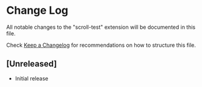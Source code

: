 # Change Log
All notable changes to the "scroll-test" extension will be documented in this file.

Check [Keep a Changelog](http://keepachangelog.com/) for recommendations on how to structure this file.

## [Unreleased]
- Initial release